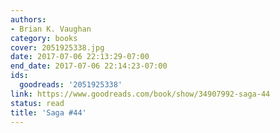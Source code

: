 ```yaml
---
authors:
- Brian K. Vaughan
category: books
cover: 2051925338.jpg
date: 2017-07-06 22:13:29-07:00
end_date: 2017-07-06 22:14:23-07:00
ids:
  goodreads: '2051925338'
link: https://www.goodreads.com/book/show/34907992-saga-44
status: read
title: 'Saga #44'
---
```

